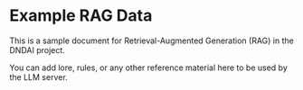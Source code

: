 # Example RAG Data

This is a sample document for Retrieval-Augmented Generation (RAG) in the DNDAI project.

You can add lore, rules, or any other reference material here to be used by the LLM server.
